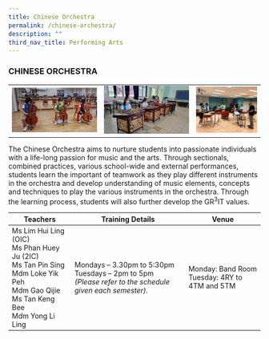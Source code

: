 ```yaml
---
title: Chinese Orchestra
permalink: /chinese-orchestra/
description: ""
third_nav_title: Performing Arts
---
```

### CHINESE ORCHESTRA

<table>
	<tr>
		<td><img src="/images/ChineseOrchestra-1.jpg"/></td>
		<td><img src="/images/ChineseOrchestra-2.jpg"/></td>
		<td width="27%"><img src="/images/ChineseOrchestra-3.jpeg"/></td>
	</tr>
</table>

The Chinese Orchestra aims to nurture students into passionate individuals with a life-long passion for music and the arts. Through sectionals, combined practices, various school-wide and external performances, students learn the important of teamwork as they play different instruments in the orchestra and develop understanding of music elements, concepts and techniques to play the various instruments in the orchestra. Through the learning process, students will also further develop the GR<sup>3</sup>IT values.

| Teachers | Training Details | Venue |
| --- | --- | --- |
| Ms Lim Hui Ling (OIC)<br>Ms Phan Huey Ju (2IC)<br>Ms Tan Pin Sing<br>Mdm Loke Yik Peh<br>Mdm Gao Qijie<br>Ms Tan Keng Bee<br>Mdm Yong Li Ling | Mondays – 3.30pm to 5:30pm<br>Tuesdays – 2pm to 5pm<br>*(Please refer to the schedule given each semester).* | Monday: Band Room <br>Tuesday: 4RY to 4TM and 5TM |